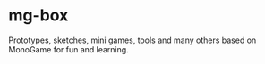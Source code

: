 # mg-box
Prototypes, sketches, mini games, tools and many others based on MonoGame for fun and learning.
